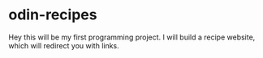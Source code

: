 # odin-recipes
Hey this will be my first programming project. I will build a recipe website, which will redirect you with links.
